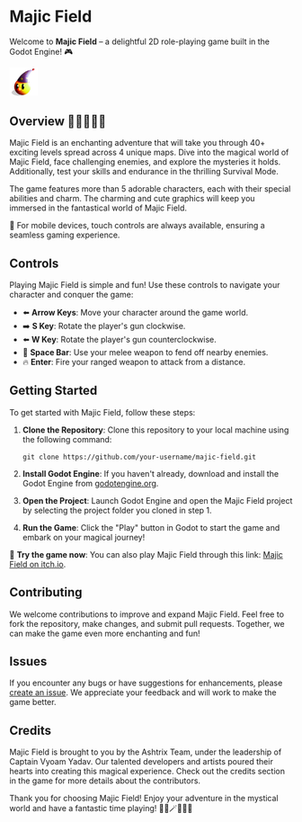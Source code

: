 # Majic Field

Welcome to **Majic Field** – a delightful 2D role-playing game built in the Godot Engine! 🎮

<img src="Game icon.jpg" style="width: 10%; height:10%">

## Overview 🌟🏰👾🧙‍♀️

Majic Field is an enchanting adventure that will take you through 40+ exciting levels spread across 4 unique maps. Dive into the magical world of Majic Field, face challenging enemies, and explore the mysteries it holds. Additionally, test your skills and endurance in the thrilling Survival Mode.

The game features more than 5 adorable characters, each with their special abilities and charm. The charming and cute graphics will keep you immersed in the fantastical world of Majic Field.

📱 For mobile devices, touch controls are always available, ensuring a seamless gaming experience.

## Controls

Playing Majic Field is simple and fun! Use these controls to navigate your character and conquer the game:

- ⬅️ **Arrow Keys**: Move your character around the game world.
- ➡️ **S Key**: Rotate the player's gun clockwise.
- ⬅️ **W Key**: Rotate the player's gun counterclockwise.
- 👊 **Space Bar**: Use your melee weapon to fend off nearby enemies.
- 🔥 **Enter**: Fire your ranged weapon to attack from a distance.

## Getting Started

To get started with Majic Field, follow these steps:

1. **Clone the Repository**: Clone this repository to your local machine using the following command:
   ```
   git clone https://github.com/your-username/majic-field.git
   ```

2. **Install Godot Engine**: If you haven't already, download and install the Godot Engine from [godotengine.org](https://godotengine.org/download).

3. **Open the Project**: Launch Godot Engine and open the Majic Field project by selecting the project folder you cloned in step 1.

4. **Run the Game**: Click the "Play" button in Godot to start the game and embark on your magical journey!

🔗 **Try the game now**: You can also play Majic Field through this link: [Majic Field on itch.io](https://astrixgame.itch.io/magic-field).

## Contributing

We welcome contributions to improve and expand Majic Field. Feel free to fork the repository, make changes, and submit pull requests. Together, we can make the game even more enchanting and fun!

## Issues

If you encounter any bugs or have suggestions for enhancements, please [create an issue](https://github.com/your-username/majic-field/issues). We appreciate your feedback and will work to make the game better.

## Credits

Majic Field is brought to you by the Ashtrix Team, under the leadership of Captain Vyoam Yadav. Our talented developers and artists poured their hearts into creating this magical experience. Check out the credits section in the game for more details about the contributors.

Thank you for choosing Majic Field! Enjoy your adventure in the mystical world and have a fantastic time playing! 🌟✨🪄🧙‍♀️🎉
